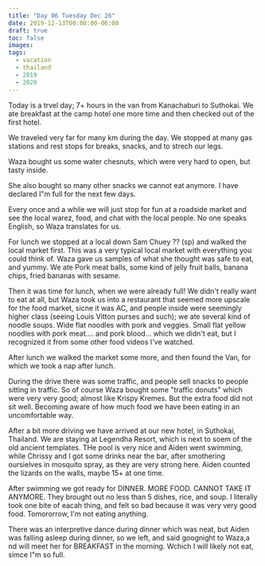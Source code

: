 ```yaml
---
title: "Day 06 Tuesday Dec 26"
date: 2019-12-13T00:00:00-06:00
draft: true
toc: false
images:
tags: 
  - vacation
  - thailand
  - 2019
  - 2020
---
```


Today is a trvel day; 7+ hours in the van from Kanachaburi to Suthokai.  We ate breakfast at the camp hotel one more time and then checked out of the first hotel.

We traveled very far for many km during the day.  We stopped at many gas stations and rest stops for breaks, snacks, and to strech our legs.

Waza bought us some water chesnuts, which were very hard to open, but tasty inside.

She also bought so many other snacks we cannot eat anymore.  I have declared I"m full for the next few days.

Every once and a while we will just stop for fun at a roadside market and see the local warez, food, and chat with the local people.  No one speaks English, so Waza translates for us.

For lunch we stopped at a local down Sam Chuey ?? (sp) and walked the local market first.  This was a very typical local market with everything you could think of.  Waza gave us samples of what she thought was safe to eat, and yummy.  We ate Pork meat balls, some kind of jelly fruit balls, banana chips, fried bananas with sesame.

Then it was time for lunch, when we were already full!  We didn't really want to eat at all, but Waza took us into a restaurant that seemed more upscale for the food market, sicne it was AC, and people inside were seemingly higher class (seeing Louis Vitton purses and such); we ate several kind of noodle soups.  Wide flat noodles with pork and veggies.  Small flat yellow noodles with pork meat.... and pork blood... which we didn't eat, but I recognized it from some other food videos I've watched.

After lunch we walked the market some more, and then found the Van, for which we took a nap after lunch.

During the drive there was some traffic, and people sell snacks to people sitting in traffic.  So of course Waza bought some "traffic donuts" which were very very good; almost like Krispy Kremes.  But the extra food did not sit well.  Becoming aware of how much food we have been eating in an uncomfortable way.  

After a bit more driving we have arrived at our new hotel, in Suthokai, Thailand.  We are staying at Legendha Resort, which is next to soem of the old ancient templates.  THe pool is very nice and Aiden went swimming, while Chrissy and I got some drinks near the bar, after smothering oursielves in mosquito spray, as they are very strong here.  Aiden counted the lizards on the walls, maybe 15+ at one time.

After swimming we got ready for DINNER.  MORE FOOD.  CANNOT TAKE IT ANYMORE.  They brought out no less than 5 dishes, rice, and soup.  I literally took one bite of eacah thing, and felt so bad because it was very very good food.  Tomororrow, I'm not eating anything.

There was an interpretive dance during dinner which was neat, but Aiden was falling asleep during dinner, so we left, and said goognight to Waza,a nd will meet her for BREAKFAST in the morning.  Wchich I will likely not eat, simce I"m so full.